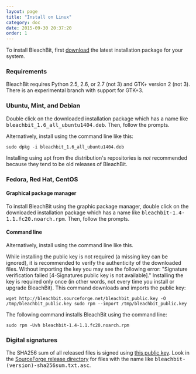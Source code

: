 ```yaml
---
layout: page
title: "Install on Linux"
category: doc
date: 2015-09-30 20:37:20
order: 1
---
```



To install BleachBit, first <a href="https://www.bleachbit.org/download">download</a> the latest installation package for your system.

### Requirements

BleachBit requires Python 2.5, 2.6, or 2.7 (not 3) and GTK+ version 2 (not 3). There is an experimental branch with support for GTK+3.


### Ubuntu, Mint, and Debian

Double click on the downloaded installation package which has a name like <tt>bleachbit_1.6_all_ubuntu1404.deb</tt>. Then, follow the prompts.

Alternatively, install using the command line like this:

`sudo dpkg -i bleachbit_1.6_all_ubuntu1404.deb`

Installing using apt from the distribution's repositories is _not_ recommended because they tend to be old releases of BleachBit.

### Fedora, Red Hat, CentOS


#### Graphical package manager
To install BleachBit using the graphic package manager, double click on the downloaded installation package which has a name like <tt>bleachbit-1.4-1.1.fc20.noarch.rpm</tt>. Then, follow the prompts.


#### Command line
Alternatively, install using the command line like this.

While installing the public key is not required (a missing key can be ignored), it is recommended to verify the authenticity of the downloaded files.  Without importing the key you may see the following error: "Signature verification failed [4-Signatures public key is not available]." Installing the key is required only once (in other words, not every time you install or upgrade BleachBit). This command downloads and imports the public key:

`wget http://bleachbit.sourceforge.net/bleachbit_public.key -O /tmp/bleachbit_public.key
sudo rpm --import /tmp/bleachbit_public.key`

The following command installs BleachBit using the command line:

`sudo rpm -Uvh bleachbit-1.4-1.1.fc20.noarch.rpm`

### Digital signatures

The SHA256 sum of all released files is signed using [this public key](http://bleachbit.sourceforge.net/bleachbit_public.key). Look in the [SourceForge release directory](https://sourceforge.net/projects/bleachbit/files/bleachbit/) for files with the name like <tt>bleachbit-(version)-sha256sum.txt.asc</tt>.
